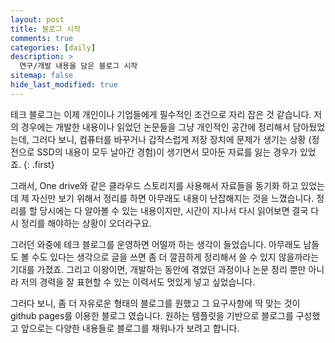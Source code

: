```yaml
---
layout: post
title: 블로그 시작
comments: true
categories: [daily]
description: >
  연구/개발 내용을 담은 블로그 시작
sitemap: false
hide_last_modified: true
---
```


테크 블로그는 이제 개인이나 기업들에게 필수적인 조건으로 자리 잡은 것 같습니다. 
저의 경우에는 개발한 내용이나 읽었던 논문들을 그냥 개인적인 공간에 정리해서 담아뒀었는데, 그러다 보니, 컴퓨터를 바꾸거나 갑작스럽게 저장 장치에 문제가 생기는 상황 (정전으로 SSD의 내용이 모두 날아간 경험)이 생기면서 모아둔 자료를 잃는 경우가 있었죠.
{: .first}

그래서, One drive와 같은 클라우드 스토리지를 사용해서 자료들을 동기화 하고 있었는데 제 자신만 보기 위해서 정리를 하면 아무래도 내용이 난잡해지는 것을 느꼈습니다.
정리를 할 당시에는 다 알아볼 수 있는 내용이지만, 시간이 지나서 다시 읽어보면 결국 다시 정리를 해야하는 상황이 오더라구요.

그러던 와중에 테크 블로그를 운영하면 어떨까 하는 생각이 들었습니다.
아무래도 남들도 볼 수도 있다는 생각으로 글을 쓰면 좀 더 깔끔하게 정리해서 쓸 수 있지 않을까라는 기대를 가졌죠.
그리고 이왕이면, 개발하는 동안에 겪었던 과정이나 논문 정리 뿐만 아니라 저의 경력을 잘 표현할 수 있는 이력서도 멋있게 넣고 싶었습니다. 

그러다 보니, 좀 더 자유로운 형태의 블로그를 원했고 그 요구사항에 딱 맞는 것이 github pages를 이용한 블로그 였습니다. 원하는 템플릿을 기반으로 블로그를 구성했고 앞으로는 다양한 내용들로 블로그를 채워나가 보려고 합니다.
